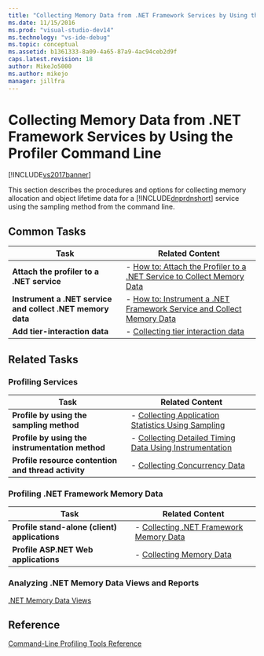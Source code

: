 ```yaml
---
title: "Collecting Memory Data from .NET Framework Services by Using the Profiler Command Line | Microsoft Docs"
ms.date: 11/15/2016
ms.prod: "visual-studio-dev14"
ms.technology: "vs-ide-debug"
ms.topic: conceptual
ms.assetid: b1361333-8a09-4a65-87a9-4ac94ceb2d9f
caps.latest.revision: 18
author: MikeJo5000
ms.author: mikejo
manager: jillfra
---
```

# Collecting Memory Data from .NET Framework Services by Using the Profiler Command Line
[!INCLUDE[vs2017banner](../includes/vs2017banner.md)]

This section describes the procedures and options for collecting memory allocation and object lifetime data for a [!INCLUDE[dnprdnshort](../includes/dnprdnshort-md.md)] service using the sampling method from the command line.  
  
## Common Tasks  
  
|Task|Related Content|  
|----------|---------------------|  
|**Attach the profiler to a .NET service**|-   [How to: Attach the Profiler to a .NET Service to Collect Memory Data](../profiling/how-to-attach-the-profiler-to-a-dotnet-service-to-collect-memory-data-by-using-the-command-line.md)|  
|**Instrument a .NET service and collect .NET memory data**|-   [How to: Instrument a .NET Framework Service and Collect Memory Data](../profiling/how-to-instrument-a-dotnet-framework-service-and-collect-memory-data-by-using-the-profiler-command-line.md)|  
|**Add tier-interaction data**|-   [Collecting tier interaction data](../profiling/adding-tier-interaction-data-from-the-command-line.md)|  
  
## Related Tasks  
  
### Profiling Services  
  
|Task|Related Content|  
|----------|---------------------|  
|**Profile by using the sampling method**|-   [Collecting Application Statistics Using Sampling](../profiling/collecting-application-statistics-for-services-by-using-the-profiler-sampling-method.md)|  
|**Profile by using the instrumentation method**|-   [Collecting Detailed Timing Data Using Instrumentation](../profiling/collecting-detailed-timing-data-for-services-by-using-the-instrumentation-method-from-the-profiler-command-line.md)|  
|**Profile resource contention and thread activity**|-   [Collecting Concurrency Data](../profiling/collecting-concurrency-data-for-a-service-by-using-the-profiler-command-line.md)|  
  
### Profiling .NET Framework Memory Data  
  
|Task|Related Content|  
|----------|---------------------|  
|**Profile stand-alone (client) applications**|-   [Collecting .NET Framework Memory Data](../profiling/collecting-dotnet-framework-memory-data-for-stand-alone-applications-by-using-the-profiler-command-line.md)|  
|**Profile ASP.NET Web applications**|-   [Collecting Memory Data](../profiling/collecting-memory-data-from-an-aspnet-web-application-by-using-the-profiler-command-line.md)|  
  
### Analyzing .NET Memory Data Views and Reports  
 [.NET Memory Data Views](../profiling/dotnet-memory-data-views.md)  
  
## Reference  
 [Command-Line Profiling Tools Reference](../profiling/command-line-profiling-tools-reference.md)
